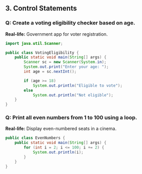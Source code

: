 ## 3. Control Statements

### Q: Create a voting eligibility checker based on age.
**Real-life:** Government app for voter registration.

```java
import java.util.Scanner;

public class VotingEligibility {
    public static void main(String[] args) {
        Scanner sc = new Scanner(System.in);
        System.out.print("Enter your age: ");
        int age = sc.nextInt();

        if (age >= 18)
            System.out.println("Eligible to vote");
        else
            System.out.println("Not eligible");
    }
}
```

### Q: Print all even numbers from 1 to 100 using a loop.
**Real-life:** Display even-numbered seats in a cinema.

```java
public class EvenNumbers {
    public static void main(String[] args) {
        for (int i = 2; i <= 100; i += 2) {
            System.out.println(i);
        }
    }
}
```
